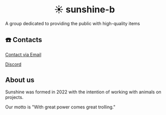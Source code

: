 <h1 align="center" style="margin-top: 0px;">
☀️ sunshine-b</h1>

A group dedicated to providing the public with high-quality items



## ☎️ Contacts
[Contact via Email](mailto:sayhellto@snsh.ml)

[Discord](https://snsh.ml/discord)




## About us

Sunshine was formed in 2022 with the intention of working with animals on projects.

Our motto is "With great power comes great trolling."
